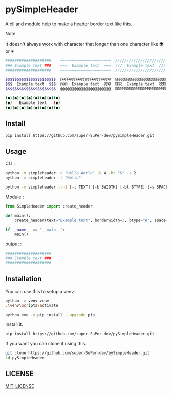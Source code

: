 # pySimpleHeader

A cli and module help to make a header border text like this.

> [!NOTE]
> It doesn't always work with character that longer than one character like 👽 or ※

```bash
####################    ======================  //////////////////////
### Example text ###    ===  Example text  ===  ///  Example text  ///
####################    ======================  //////////////////////

$$$$$$$$$$$$$$$$$$$$$$  @@@@@@@@@@@@@@@@@@@@@@  ₪₪₪₪₪₪₪₪₪₪₪₪₪₪₪₪₪₪₪₪₪₪
$$$  Example text  $$$  @@@  Example text  @@@  ₪₪₪  Example text  ₪₪₪
$$$$$$$$$$$$$$$$$$$$$$  @@@@@@@@@@@@@@@@@@@@@@  ₪₪₪₪₪₪₪₪₪₪₪₪₪₪₪₪₪₪₪₪₪₪

(●)(●)(●)(●)(●)(●)(●)(●)
(●)   Example text   (●)
(●)(●)(●)(●)(●)(●)(●)(●)

```

## Install
```bash
pip install https://github.com/super-SuPer-dev/pySimpleHeader.git
```

## Usage
CLI :
```bash
python -m simpleheader -t "Hello World" -b 4 -bt "&" -s 2
python -m simpleheader -t "Hello"
```
```bash
python -m simpleheader [-h] [-t TEXT] [-b BWIDTH] [-bt BTYPE] [-s SPACE]
```

Module :
```python
from SimpleHeader import create_header

def main():
    create_header(text="Example text", borderwidth=3, btype="#", space=1)

if __name__ == "__main__":
    main()
```
output :
```bash
####################
### Example text ###
####################
```

## Installation
You can use this to setup a venv.
```bash
python -m venv venv
.\venv\Scripts\activate
```

```bash
python.exe -m pip install --upgrade pip
```

Install it.
```bash
pip install https://github.com/super-SuPer-dev/pySimpleHeader.git
```

If you want you can clone it using this.
```bash
git clone https://github.com/super-SuPer-dev/pySimpleHeader.git
cd pySimpleHeader
```

## LICENSE
[MIT_LICENSE](./LICENSE)
